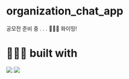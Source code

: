 # organization_chat_app

공모전 준비 중 . . . 🏃🏻‍♂️
화이띵! 

# 👨🏻‍💻 built with
<img src="https://img.shields.io/badge/Flutter-%2302569B.svg?style=for-the-badge&logo=Flutter&logoColor=white"> <img src="https://img.shields.io/badge/firebase-%23039BE5.svg?style=for-the-badge&logo=firebase">